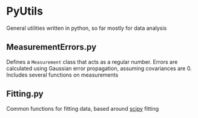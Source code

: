 # PyUtils

General utilities written in python, so far mostly for data analysis

## MeasurementErrors.py
Defines a `Measurement` class that acts as a regular number. Errors are calculated using Gaussian error propagation, assuming covariances are 0. Includes several functions on measurements

## Fitting.py
Common functions for fitting data, based around [scipy](https://docs.scipy.org/doc/scipy/reference/) fitting
